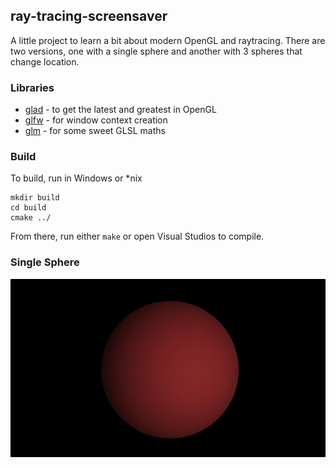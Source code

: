 ## ray-tracing-screensaver ##

A little project to learn a bit about modern OpenGL and raytracing. There are two versions, one with a single sphere and another with 3 spheres that change location.

### Libraries ###
- [glad](https://github.com/Dav1dde/glad) - to get the latest and greatest in OpenGL
- [glfw](https://github.com/glfw/glfw) - for window context creation
- [glm](https://github.com/g-truc/glm) - for some sweet GLSL maths

### Build ###
To build, run in Windows or *nix
```shell
mkdir build
cd build
cmake ../
```
From there, run either `make` or open Visual Studios to compile.

### Single Sphere ###
![](single.gif)
